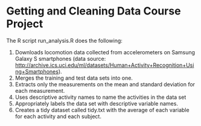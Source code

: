 # Getting and Cleaning Data Course Project

The R script run_analysis.R does the following:

1. Downloads locomotion data collected from accelerometers on Samsung Galaxy S smartphones (data source: http://archive.ics.uci.edu/ml/datasets/Human+Activity+Recognition+Using+Smartphones).
2. Merges the training and test data sets into one.
2. Extracts only the measurements on the mean and standard deviation for each measurement.
3. Uses descriptive activity names to name the activities in the data set
4. Appropriately labels the data set with descriptive variable names.
5. Creates a tidy dataset called tidy.txt with the average of each variable for each activity and each subject.
